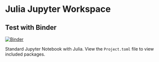 # Julia Jupyter Workspace

## Test with Binder

[![Binder](https://mybinder.org/badge_logo.svg)](https://mybinder.org/v2/gh/jgwerner/julia/feat/update-packages?urlpath=lab)

Standard Jupyter Notebook with Julia. View the `Project.toml` file to view included packages.
